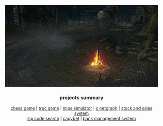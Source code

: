 <div align="center">
    <img src="https://github.com/vittordallacqua/vittordallacqua/blob/main/ds01-bonfire.gif" width=820 height=270/>
</div>

### <div align=center> projects summary </div>

<p align="center"> <a text-decoration=none href="https://github.com/vittordallacqua/chess-game"> chess game</a> 
| <a href="https://github.com/vittordallacqua/truc-game"> truc game</a>  
| <a href="https://github.com/vittordallacqua/mips-simulator"> mips simulator</a> 
| <a href="https://github.com/vittordallacqua/c-netgraph"> c netgraph</a>
| <a href="https://github.com/vittordallacqua/stock-sys"> stock and sales system</a> <br>
<a href="https://github.com/vittordallacqua/zip-search"> zip code search</a> 
| <a href="https://github.com/vittordallacqua/capy-bet"> capybet</a> 
| <a href="https://github.com/vittordallacqua/bank-sys"> bank management system</a> </p> 



